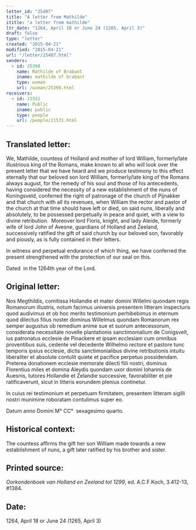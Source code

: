 ```yaml
---
letter_id: "25407"
title: "A letter from Mathilde"
ititle: "a letter from mathilde"
ltr_date: "1264, April 18 or June 24 (1265, April 3)"
draft: false
type: "letter"
created: "2015-04-21"
modified: "2015-04-21"
url: "/letter/25407.html"
senders:
  - id: 25398
    name: Mathilde of Brabant
    iname: mathilde of brabant
    type: woman
    url: /woman/25398.html
receivers:
  - id: 21531
    name: Public
    iname: public
    type: people
    url: /people/21531.html
---
```

<h2> Translated letter:</h2><p>We, Mathilde, countess of Holland and mother of lord William, formerly/late illustrious king of the Romans, make known to all who will look over the present letter that we have heard and we produce testimony to this effect eternally that our beloved son lord William, formerly/late king of the Romans always august, for the remedy of his soul and those of his antecedents, having considered the necessity of a new establishment of the nuns of Koningsveld, conferred the right of patronage of the church of Pijnakker and that church with all its revenues, when William the rector and pastor of the church at that time should have left or died, on said nuns, liberally and absolutely, to be possessed perpetually in peace and quiet, with a view to divine retribution.&nbsp; Moreover lord Floris, knight, and lady Aleide, formerly wife of lord John of Avesne, guardians of Holland and Zeeland, successively ratified the gift of said church by our beloved son, favorably and piously, as is fully contained in their letters.</p><p>In witness and perpetual endurance of which thing, we have conferred the present strengthened with the protection of our seal on this.</p><p>Dated&nbsp; in the 1264th year of the Lord.</p><h2 class="mt-4"> Original letter:</h2><p class="Bodytext31">Nos Megthildis, comitissa Hollandie et mater domini Willelmi quondam regis Romanorum illustris, notum facimus universis presentem litteram inspecturis quod audivimus et ob hoc merito testimonium perhibebimus in eternum quod dilectus filius noster dominus Willelmus quondam Romanorum rex semper augustus ob remedium anime sue et suorum antecessorum,<span><span> considerata necessitate novelle plantationis sanctimonialium de Conigsvelt, ius patronatus ecclesie de Pinackere et ipsam ecclesiam cum omnibus proventibus suis, cedente vel decedente Wilhelmo rectore</span></span> et pastore tunc temporis<span><span> ipsius ecclesie, dictis sanctimonialibus divine retributionis intuitu liberaliter</span></span> et absolute contulit quiete et pacifice perpetuo possi<span><span>dendam. </span></span>Preterea donationem ecclesie memorate dilecti filii nostri,<span><span> dominus Florentius </span></span>miles et domina<span><span> Aleydis quondam uxor domini Iohannis de Auesnis,</span></span> tutores<span><span> Hollandie et Zelandie</span></span> successive, favorabiliter et<span><span> pie ratificaverunt,</span></span> sicut in litteris eorundem plenius continetur.</p><p class="Bodytext31">In cuius rei testimonium et perpetuam firmitatem, presentem litteram<span><span> sigilli nostri munimine roboratam</span></span> contulimus super eo. &nbsp;</p><p class="Bodytext31">Datum anno Domini M° CC°&nbsp; sexagesimo quarto.&nbsp;</p><h2 class="mt-4"> Historical context:</h2><p>The countess affirms the gift her son William made towards a new establishment of nuns, a gift later ratified by his brother and sister.</p><h2 class="mt-4"> Printed source:</h2><p><em>Oorkondenboek van Holland en Zeeland tot 1299</em>, ed. A.C.F.Koch, 3.412-13, #1384.</p><h2 class="mt-4"> Date:</h2>1264, April 18 or June 24 (1265, April 3)